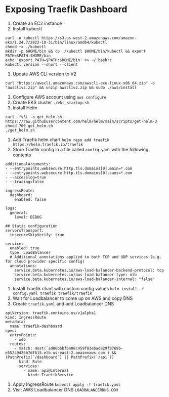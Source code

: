 # Exposing Traefik Dashboard

1. Create an EC2 instance
1. Install kubectl
  ```
  curl -o kubectl https://s3.us-west-2.amazonaws.com/amazon-eks/1.24.7/2022-10-31/bin/linux/amd64/kubectl
  chmod +x ./kubectl
  mkdir -p $HOME/bin && cp ./kubectl $HOME/bin/kubectl && export PATH=$PATH:$HOME/bin
  echo 'export PATH=$PATH:$HOME/bin' >> ~/.bashrc
  kubectl version --short --client
  ```
1. Update AWS CLI version to V2
  ```
  curl "https://awscli.amazonaws.com/awscli-exe-linux-x86_64.zip" -o "awscliv2.zip" && unzip awscliv2.zip && sudo ./aws/install
  ```
1. Configure AWS account using `aws configure`
1. Create EKS cluster `./eks_startup.sh`
1. Install Helm
  ```
  curl -fsSL -o get_helm.sh https://raw.githubusercontent.com/helm/helm/main/scripts/get-helm-3
  chmod 700 get_helm.sh
  ./get_helm.sh
  ```
1. Add Traefik helm chart `helm repo add traefik https://helm.traefik.io/traefik`
1. Store Traefik config in a file called `config.yaml` with the following contents
  ```
  additionalArguments:
  - --entrypoints.websecure.http.tls.domains[0].main=*.com
  - --entrypoints.websecure.http.tls.domains[0].sans=*.com
  - --accesslog=true
  - --tracing=false

  ingressRoute:
    dashboard:
      enabled: false

  logs:
    general:
      level: DEBUG

  ## Static configuration
  serversTransport:
    insecureSkipVerify: true

  service:
    enabled: true
    type: LoadBalancer
    # Additional annotations applied to both TCP and UDP services (e.g. for cloud provider specific config)
    annotations:
      service.beta.kubernetes.io/aws-load-balancer-backend-protocol: tcp
      service.beta.kubernetes.io/aws-load-balancer-type: nlb
      service.beta.kubernetes.io/aws-load-balancer-internal: "false"
  ```
1. Install Traefik chart with custom config values `helm install -f config.yaml traefik traefik/traefik`
1. Wait for Loadbalancer to come up on AWS and copy DNS
1. Create `traefik.yaml` and add Loadbalancer DNS 
  ```
  apiVersion: traefik.containo.us/v1alpha1
  kind: IngressRoute
  metadata:
    name: traefik-dashboard
  spec:
    entryPoints:
      - web
    routes:
      - match: Host(`ad86b5bfb408c459f83ebad829f9769b-e55249426b7df615.elb.us-east-2.amazonaws.com`) && (PathPrefix(`/dashboard`) || PathPrefix(`/api`))
        kind: Rule
        services:
          - name: api@internal
            kind: TraefikService
  ```
1. Apply IngressRoute `kubectl apply -f traefik.yaml`
1. Visit AWS Loadbalancer DNS `LOADBALANCERDNS.COM`
 
